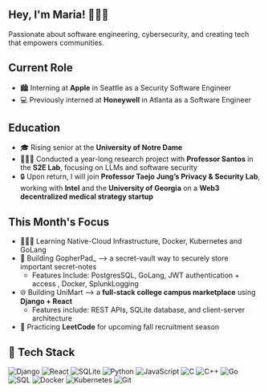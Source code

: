 ## **Hey, I'm Maria! 👩🏻‍💻**

Passionate about software engineering, cybersecurity, and creating tech that empowers communities.


## **Current Role**
- 🏙️ Interning at **Apple** in Seattle as a Security Software Engineer
- 💻 Previously interned at **Honeywell** in Atlanta as a Software Engineer


## **Education**
- 🎓 Rising senior at the **University of Notre Dame**
- 👩🏻‍💻 Conducted a year-long research project with **Professor Santos** in the **S2E Lab**, focusing on LLMs and software security
- 🔒 Upon return, I will join **Professor Taejo Jung’s Privacy & Security Lab**, working with **Intel** and the **University of Georgia** on a **Web3 decentralized medical strategy startup**


## **This Month's Focus**
- 👩🏻‍💻 Learning Native-Cloud Infrastructure, Docker, Kubernetes and GoLang
- 🦊 Building GopherPad_ --> a secret-vault way to securely store important secret-notes
  - Features Include: PostgresSQL, GoLang, JWT authentication + access , Docker, SplunkLogging
- 🌐 Building UniMart --> a **full-stack college campus marketplace** using **Django + React**  
  - Features include: REST APIs, SQLite database, and client-server architecture
- 🧠 Practicing **LeetCode** for upcoming fall recruitment season


## 🚀 **Tech Stack**
![Django](https://img.shields.io/badge/Backend-Django-092E20?logo=django&logoColor=white)
![React](https://img.shields.io/badge/Frontend-React-61DAFB?logo=react&logoColor=white)
![SQLite](https://img.shields.io/badge/Database-SQLite-003B57?logo=sqlite&logoColor=white)
![Python](https://img.shields.io/badge/Language-Python-3776AB?logo=python&logoColor=white)
![JavaScript](https://img.shields.io/badge/Language-JavaScript-F7DF1E?logo=javascript&logoColor=black)
![C](https://img.shields.io/badge/Language-C-A8B9CC?logo=c&logoColor=white)
![C++](https://img.shields.io/badge/Language-C++-00599C?logo=cpp&logoColor=white)
![Go](https://img.shields.io/badge/Language-Go-00ADD8?logo=go&logoColor=white)
![SQL](https://img.shields.io/badge/Query-SQL-4479A1?logo=mysql&logoColor=white)
![Docker](https://img.shields.io/badge/Platform-Docker-2496ED?logo=docker&logoColor=white)
![Kubernetes](https://img.shields.io/badge/Orchestration-Kubernetes-326CE5?logo=kubernetes&logoColor=white)
![Git](https://img.shields.io/badge/Tool-Git-F05032?logo=git&logoColor=white)



